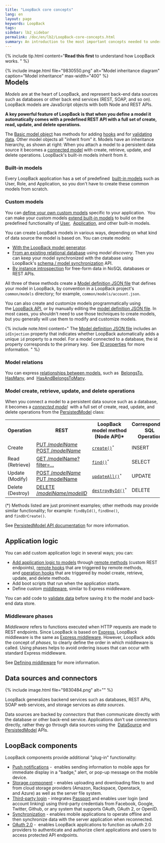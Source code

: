 ```yaml
---
title: "LoopBack core concepts"
lang: en
layout: page
keywords: LoopBack
tags:
sidebar: lb2_sidebar
permalink: /doc/en/lb2/LoopBack-core-concepts.html
summary: An introduction to the most important concepts needed to understand LoopBack.
---
```


{% include tip.html content="**Read this first** to understand how LoopBack works.
" %}

<div style="float: right;">
{% include image.html file="9830550.png" alt="Model inheritance diagram" caption="Model inheritance" max-width="400" %}
</div>

## Models

_Models_ are at the heart of LoopBack, and represent back-end data sources such as databases or other back end services (REST, SOAP, and so on).
LoopBack models are JavaScript objects with both Node and REST APIs.

**A key powerful feature of LoopBack is that when you define a model it automatically comes with a predefined REST API
with a full set of create, read, update, and delete operations.**  

The [Basic model object](Basic-model-object.html) has methods for adding [hooks](Model-hooks.html) and for [validating data](Validating-model-data.html).
Other model objects all "inherit from" it. Models have an inheritance hierarchy, as shown at right:
When you attach a model to a persistent data source it becomes a [connected model](Connected-model-object.html) with create, retrieve, update, and delete operations.
LoopBack's built-in models inherit from it.

### Built-in models

Every LoopBack application has a set of predefined 
[built-in models](Using-built-in-models.html) such as User, Role, and Application, so you don't have to create these common models from scratch.

### Custom models

You can [define your own custom models](Creating-models.html) specific to your application. 
You can make your custom models [extend built-in models](Extending-built-in-models.html) to build on the predefined functionality of
[User](https://apidocs.strongloop.com/loopback/#user), 
[Application](https://apidocs.strongloop.com/loopback/#application),
and other built-in models.

You can create LoopBack models in various ways, depending on what kind of data source the model is based on. You can create models:

* [With the LoopBack model generator](Using-the-model-generator.html).
* [From an existing relational database](Discovering-models-from-relational-databases.html) using _model discovery_.
  Then you can keep your model synchronized with the database using
  LoopBack's [schema / model synchronization](Creating-a-database-schema-from-models.html) API.
* [By instance introspection](Creating-models-from-unstructured-data.html) for free-form data in NoSQL databases or REST APIs.

All three of these methods create a [Model definition JSON file](Model-definition-JSON-file.html) that defines your model in LoopBack,
by convention in a LoopBack project's `common/models` directory; for example, `common/models/account.json`.

You can also create and customize models programmatically using the [LoopBack API](http://apidocs.strongloop.com/loopback/#loopback-createmodel),
or by manually editing the [model definition JSON file](Model-definition-JSON-file.html).
In most cases, you shouldn't need to use those techniques to create models, but you generally will use them to modify and customize models.

{% include note.html content="
The [Model definition JSON file](Model-definition-JSON-file.html) includes an `idInjection` property that indicates
whether LoopBack automatically adds a unique `id` property to a model. For a model connected to a database, the id property corresponds to the primary key. 
See [ID properties](Model-definition-JSON-file.html#id-properties) for more information.
" %}

### Model relations

You can express [relationships between models](Creating-model-relations.html), such as 
[BelongsTo](BelongsTo-relations.html), 
[HasMany](HasMany-relations.html), and 
[HasAndBelongsToMany](HasAndBelongsToMany-relations.html). 

### Model create, retrieve, update, and delete operations

When you connect a model to a persistent data source such as a database, it becomes a _[connected model](Connected-model-object.html)_ 
with a full set of create, read, update, and delete operations from the [PersistedModel](http://apidocs.strongloop.com/loopback/#persistedmodel) class:

<table>
  <tbody>
    <tr>
      <th>Operation</th>
      <th>REST</th>
      <th>LoopBack model method<br>(Node API)*</th>
      <th>Corresponding SQL<br>Operation</th>
    </tr>
    <tr>
      <td>Create</td>
      <td>
        <a href="PersistedModel-REST-API.html#create-model-instance">PUT /<em>modelName</em></a>
        <br/><a href="PersistedModel-REST-API.html#update--insert-instance">POST /<em>modelName</em></a>
      </td>
      <td><code><a href="http://apidocs.strongloop.com/loopback/#persistedmodel-create" class="external-link" rel="nofollow">create()</a><sup>*</sup></code></td>
      <td>INSERT</td>
    </tr>
    <tr>
      <td>Read (Retrieve)</td>
      <td><a href="PersistedModel-REST-API.html#find-matching-instances">GET /modelName?filter=...</a></td>
      <td><code><a href="http://apidocs.strongloop.com/loopback/#persistedmodel-find" class="external-link" rel="nofollow">find()</a><sup>*</sup></code></td>
      <td>SELECT</td>
    </tr>
    <tr>
      <td>Update (Modify)</td>
      <td>
      <a href="PersistedModel-REST-API.html#update--insert-instance">POST /<em>modelName</em></a> <br/>
        <a href="PersistedModel-REST-API.html#update-model-instance-attributes">PUT /modelName</a>
      </td>
      <td><code><a href="http://apidocs.strongloop.com/loopback/#persistedmodel-updateall" class="external-link" rel="nofollow">updateAll()</a><sup>*</sup></code></td>
      <td>UPDATE</td>
    </tr>
    <tr>
      <td>Delete (Destroy)</td>
      <td><a href="PersistedModel-REST-API.html#delete-model-instance">DELETE /<em>modelName</em>/<em>modelID</em></a></td>
      <td><code><a href="http://apidocs.strongloop.com/loopback/#persistedmodel-destroybyid" class="external-link" rel="nofollow">destroyById()</a><sup>*</sup></code></td>
      <td>DELETE</td>
    </tr>
  </tbody>
</table>

(*) Methods listed are just prominent examples; other methods may provide similar functionality; for example: `findById()`, `findOne()`, and `findOrCreate()`. 

See [PersistedModel API documentation](http://apidocs.strongloop.com/loopback/#persistedmodel) for more information.

## Application logic

You can add custom application logic in several ways; you can:

* [Add application logic to models](Adding-logic-to-models.html) through [remote methods](Remote-methods.html) (custom REST endpoints),
  [remote hooks](Remote-hooks.html) that are triggered by remote methods, and [operation hooks](Operation-hooks.html) that are triggered by model create,
  retrieve, update, and delete methods.
* Add boot scripts that run when the application starts.
* Define custom [middleware](Defining-middleware.html), similar to Express middleware.

You can add code to [validate data](Validating-model-data.html) before saving it to the model and back-end data store.

### Middleware phases

_Middleware_ refers to functions executed when HTTP requests are made to REST endpoints. Since LoopBack is based on [Express](http://expressjs.com/),
LoopBack middleware is the same as [Express middleware](http://expressjs.com/en/guide/using-middleware.html).
However, LoopBack adds the concept of _phases_, to clearly define the order in which middleware is called.
Using phases helps to avoid ordering issues that can occur with standard Express middleware.

See [Defining middleware](Defining-middleware.html) for more information.

## Data sources and connectors

{% include image.html file="9830484.png" alt="" %}

LoopBack generalizes backend services such as databases, REST APIs, SOAP web services, and storage services as _data sources_.

Data sources are backed by _connectors_ that then communicate directly with the database or other back-end service.
Applications don't use connectors directly, rather they go through data sources using the 
[DataSource](https://apidocs.strongloop.com/loopback-datasource-juggler/#datasource) and 
[PersistedModel](http://apidocs.strongloop.com/loopback/#persistedmodel) APIs.

## LoopBack components

LoopBack components provide additional "plug-in" functionality:

* [Push notifications](Push-notifications.html) -  enables sending information to mobile apps for immediate
  display in a "badge," alert, or pop-up message on the mobile device.
* [Storage component](Storage-component.html) - enables uploading and downloading files to and from cloud storage providers
  (Amazon, Rackspace, Openstack, and Azure) as well as the server file system.
* [Third-party login](Third-party-login-using-Passport.html) - integrates [Passport](http://passportjs.org/) and enables user login (and account linking)
  using third-party credentials from Facebook, Google, Twitter, Github, or any system that supports OAuth, OAuth 2, or OpenID.
* [Synchronization](Synchronization.html) - enables mobile applications to operate offline and then synchronize
  data with the server application when reconnected.
* [OAuth 2.0](OAuth-2.0.html) -  enables LoopBack applications to function as oAuth 2.0 providers to authenticate and
  authorize client applications and users to access protected API endpoints.
